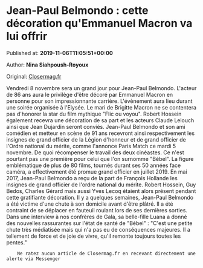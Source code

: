 
# Jean-Paul Belmondo : cette décoration qu'Emmanuel Macron va lui offrir

Published at: **2019-11-06T11:05:51+00:00**

Author: **Nina Siahpoush-Royoux**

Original: [Closermag.fr](https://www.closermag.fr/people/jean-paul-belmondo-cette-decoration-qu-emmanuel-macron-va-lui-offrir-1045483)

Vendredi 8 novembre sera un grand jour pour Jean-Paul Belmondo. L'acteur de 86 ans aura le privilège d'être décoré par Emmanuel Macron en personne pour son impressionnante carrière. L'évènement aura lieu durant une soirée organisée à l'Elysée. Le mari de Brigitte Macron ne se contentera pas d'honorer la star du film mythique "Flic ou voyou". Robert Hossein également recevra une décoration de sa part et les acteurs Claude Lelouch ainsi que Jean Dujardin seront conviés.
Jean-Paul Belmondo et son ami comédien et metteur en scène de 91 ans recevront ainsi respectivement les insignes de grand officier de la Légion d'honneur et de grand officier de l'Ordre national du mérite, comme l'annonce Paris Match ce mardi 5 novembre. De quoi récompenser le travail des deux cinéastes. Ce n'est pourtant pas une première pour celui que l'on surnomme "Bébel". La figure emblématique de plus de 80 films, tournés durant ses 50 années face caméra, a effectivement été promue grand officier en juillet 2019. En mai 2017, Jean-Paul Belmondo a reçu de la part de François Hollande les insignes de grand officier de l'ordre national du mérite. Robert Hossein, Guy Bedos, Charles Gérard mais aussi Yves Lecoq étaient alors présent pendant cette gratifiante décoration.
Il y a quelques semaines, Jean-Paul Belmondo a été victime d'une chute à son domicile avant d'être plâtré. Il a été contraint de se déplacer en fauteuil roulant lors de ses dernières sorties. Dans une interview à nos confrères de Gala, sa belle-fille Luana a donné des nouvelles rassurantes sur l'état de santé de "Bébel" : "C'est une petite chute très médiatisée mais qui n'a pas eu de conséquences majeures. Il a tellement de force et de joie de vivre, qu'il remonte toujours toutes les pentes."

        Ne ratez aucun article de Closermag.fr en recevant directement une alerte via Messenger
      
